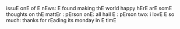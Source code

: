 issuE onE of E nEws: E found making thE world happy
hErE arE somE thoughts on thE mattEr : pErson onE: all hail E : pErson two: i lovE E so much: thanks for rEading
its monday in E timE
